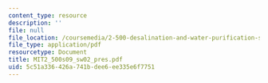 ```yaml
---
content_type: resource
description: ''
file: null
file_location: /coursemedia/2-500-desalination-and-water-purification-spring-2009/5c51a336426a741bdee6ee335e6f7751_MIT2_500s09_sw02_pres.pdf
file_type: application/pdf
resourcetype: Document
title: MIT2_500s09_sw02_pres.pdf
uid: 5c51a336-426a-741b-dee6-ee335e6f7751
---
```


